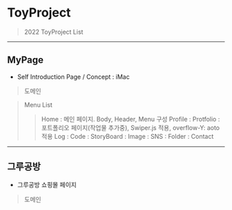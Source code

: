 # ToyProject
> 2022 ToyProject List

-------------------------------------------------------------------------------------

## MyPage
* Self Introduction Page / Concept : iMac

> 도메인
>> 

> Menu List
>> Home : 메인 페이지. Body, Header, Menu 구성
>> Profile :
>> Protfolio : 포트폴리오 페이지(작업물 추가중), Swiper.js 적용, overflow-Y: aoto 적용
>> Log :
>> Code :
>> StoryBoard :
>> Image :
>> SNS :
>> Folder :
>> Contact

-------------------------------------------------------------------------------------

## 그루공방
* 그루공방 쇼핑몰 페이지

> 도메인
>> 
